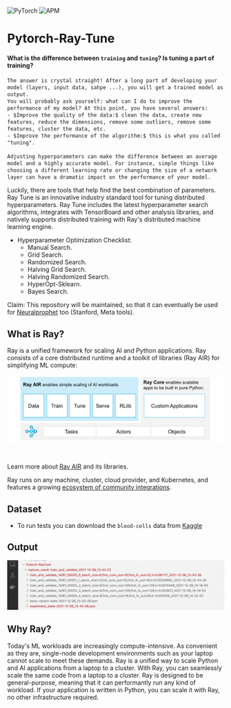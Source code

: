 ![PyTorch](https://img.shields.io/badge/PyTorch-%23EE4C2C.svg?style=for-the-badge&logo=PyTorch&logoColor=white) ![APM](https://img.shields.io/apm/l/python?color=%21%5BAPM%5D%28https%3A%2F%2Fimg.shields.io%2Fapm%2Fl%2Fpython%3Fstyle%3Dfor-the-badge%29&logo=%21%5BAPM%5D%28https%3A%2F%2Fimg.shields.io%2Fapm%2Fl%2Fpython%3Fstyle%3Dfor-the-badge%29&logoColor=%21%5BAPM%5D%28https%3A%2F%2Fimg.shields.io%2Fapm%2Fl%2Fpython%3Fstyle%3Dfor-the-badge%29&style=for-the-badge)
# Pytorch-Ray-Tune

#### What is the difference between `training` and `tuning`? Is tuning a part of training?
    The answer is crystal straight! After a long part of developing your model (layers, input data, sahpe ...), you will get a trained model as output.
    You will probably ask yourself: what can I do to improve the performance of my model? At this point, you have several answers:
    - $Improve the quality of the data:$ clean the data, create new features, reduce the dimensions, remove some outliers, remove some features, cluster the data, etc.
    - $Improve the performance of the algorithm:$ this is what you called "tuning".

    Adjusting hyperparameters can make the difference between an average model and a highly accurate model. For instance, simple things like choosing a different learning rate or changing the size of a network layer can have a dramatic impact on the performance of your model.

Luckily, there are tools that help find the best combination of parameters. Ray Tune is an innovative industry standard tool for tuning distributed hyperparameters. Ray Tune includes the latest hyperparameter search algorithms, integrates with TensorBoard and other analysis libraries, and natively supports distributed training with Ray's distributed machine learning engine.

- Hyperparameter Optimization Checklist:
  - Manual Search.
  - Grid Search.
  - Randomized Search.
  - Halving Grid Search.
  - Halving Randomized Search.
  - HyperOpt-Sklearn.
  - Bayes Search.

Claim: This repository will be maintained, so that it can eventually be used for [Neuralprophet](https://neuralprophet.com/) too (Stanford, Meta tools). 
## What is Ray?

Ray is a unified framework for scaling AI and Python applications. Ray consists of a core distributed runtime and a toolkit of libraries (Ray AIR) for simplifying ML compute:

<img src="https://github.com/ray-project/ray/raw/master/doc/source/images/what-is-ray-padded.svg" alt="what-is-ray">

&nbsp;

Learn more about [Ray AIR](https://docs.ray.io/en/latest/ray-air/getting-started.html) and its libraries.

Ray runs on any machine, cluster, cloud provider, and Kubernetes, and features a growing
[ecosystem of community integrations](https://docs.ray.io/en/latest/ray-air/getting-started.html).

## Dataset 
- To run tests you can download the `blood-cells` data from [Kaggle](https://www.kaggle.com/datasets/paultimothymooney/blood-cells)
## Output
<img src="src/Screenshot 2022-11-28 at 14.53.02.png" alt="Output">


## Why Ray?
Today's ML workloads are increasingly compute-intensive. As convenient as they are, single-node development environments such as your laptop cannot scale to meet these demands.
Ray is a unified way to scale Python and AI applications from a laptop to a cluster.
With Ray, you can seamlessly scale the same code from a laptop to a cluster. Ray is designed to be general-purpose, meaning that it can performantly run any kind of workload. If your application is written in Python, you can scale it with Ray, no other infrastructure required.

